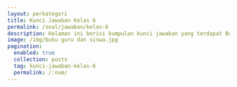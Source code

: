 ```yaml
---
layout: perkategori
title: Kunci Jawaban Kelas 6
permalink: /soal/jawaban/kelas-6
description: Halaman ini berisi kumpulan kunci jawaban yang terdapat Buku Sekolah Elektronik (BSE) Satuan Pendidikan SD Kelas 6
image: /img/buku guru dan siswa.jpg
pagination: 
  enabled: true
  collection: posts
  tag: kunci-jawaban-kelas-6
  permalink: /:num/
---
```

